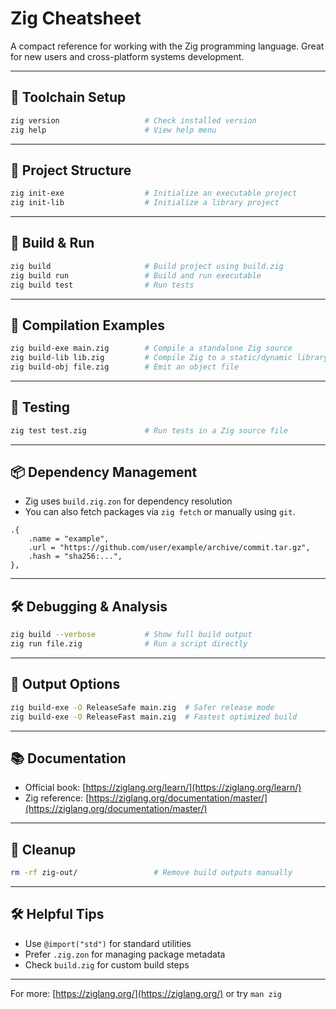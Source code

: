 # Zig Cheatsheet

A compact reference for working with the Zig programming language. Great for new users and cross-platform systems development.

---

## 🔧 Toolchain Setup

```bash
zig version                   # Check installed version
zig help                      # View help menu
```

---

## 📁 Project Structure

```bash
zig init-exe                  # Initialize an executable project
zig init-lib                  # Initialize a library project
```

---

## 🚀 Build & Run

```bash
zig build                     # Build project using build.zig
zig build run                 # Build and run executable
zig build test                # Run tests
```

---

## 🔨 Compilation Examples

```bash
zig build-exe main.zig        # Compile a standalone Zig source
zig build-lib lib.zig         # Compile Zig to a static/dynamic library
zig build-obj file.zig        # Emit an object file
```

---

## 🧪 Testing

```bash
zig test test.zig             # Run tests in a Zig source file
```

---

## 📦 Dependency Management

- Zig uses `build.zig.zon` for dependency resolution
- You can also fetch packages via `zig fetch` or manually using `git`.

```zig
.{
    .name = "example",
    .url = "https://github.com/user/example/archive/commit.tar.gz",
    .hash = "sha256:...",
},
```

---

## 🛠 Debugging & Analysis

```bash
zig build --verbose           # Show full build output
zig run file.zig              # Run a script directly
```

---

## 📁 Output Options

```bash
zig build-exe -O ReleaseSafe main.zig  # Safer release mode
zig build-exe -O ReleaseFast main.zig  # Fastest optimized build
```

---

## 📚 Documentation

- Official book: [https://ziglang.org/learn/](https://ziglang.org/learn/)
- Zig reference: [https://ziglang.org/documentation/master/](https://ziglang.org/documentation/master/)

---

## 🧼 Cleanup

```bash
rm -rf zig-out/                 # Remove build outputs manually
```

---

## 🛠 Helpful Tips

- Use `@import("std")` for standard utilities
- Prefer `.zig.zon` for managing package metadata
- Check `build.zig` for custom build steps

---

For more: [https://ziglang.org/](https://ziglang.org/) or try `man zig`


